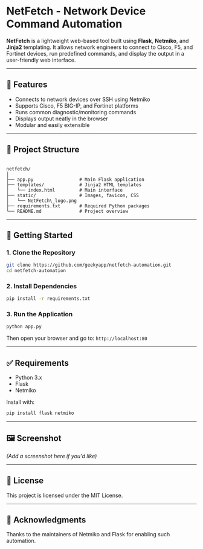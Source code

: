 # NetFetch - Network Device Command Automation

**NetFetch** is a lightweight web-based tool built using **Flask**, **Netmiko**, and **Jinja2** templating. It allows network engineers to connect to Cisco, F5, and Fortinet devices, run predefined commands, and display the output in a user-friendly web interface.

---

## 🔧 Features

- Connects to network devices over SSH using Netmiko
- Supports Cisco, F5 BIG-IP, and Fortinet platforms
- Runs common diagnostic/monitoring commands
- Displays output neatly in the browser
- Modular and easily extensible

---

## 📁 Project Structure

```

netfetch/
│
├── app.py                 # Main Flask application
├── templates/             # Jinja2 HTML templates
│   └── index.html         # Main interface
├── static/                # Images, favicon, CSS
│   └── NetFetch\_logo.png
├── requirements.txt       # Required Python packages
└── README.md              # Project overview

````

---

## 🚀 Getting Started

### 1. Clone the Repository

```bash
git clone https://github.com/geekyapp/netfetch-automation.git
cd netfetch-automation
````

### 2. Install Dependencies

```bash
pip install -r requirements.txt
```

### 3. Run the Application

```bash
python app.py
```

Then open your browser and go to:
`http://localhost:80`

---

## ✅ Requirements

* Python 3.x
* Flask
* Netmiko

Install with:

```bash
pip install flask netmiko
```

---

## 🖼️ Screenshot

*(Add a screenshot here if you'd like)*

---

## 📜 License

This project is licensed under the MIT License.

---

## 🙏 Acknowledgments

Thanks to the maintainers of Netmiko and Flask for enabling such automation.

```
